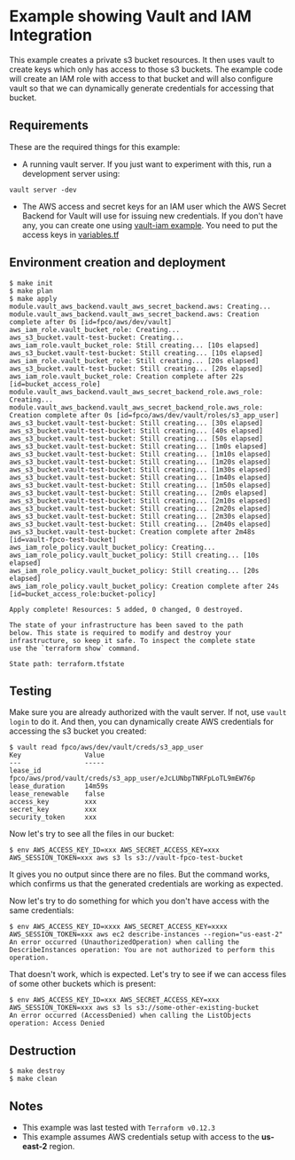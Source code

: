# Example showing Vault and IAM Integration

This example creates a private s3 bucket resources. It then uses vault
to create keys which only has access to those s3 buckets. The example
code will create an IAM role with access to that bucket and will also
configure vault so that we can dynamically generate credentials for
accessing that bucket.

## Requirements

These are the required things for this example:

* A running vault server. If you just want to experiment with this,
  run a development server using:

``` shellsession
vault server -dev
```

* The AWS access and secret keys for an IAM user which the AWS Secret
  Backend for Vault will use for issuing new credentials. If you don't
  have any, you can create one using [vault-iam
  example](../vault-iam). You need to put the access keys in
  [variables.tf](./variables.tf)


## Environment creation and deployment

``` shellsession
$ make init
$ make plan
$ make apply
module.vault_aws_backend.vault_aws_secret_backend.aws: Creating...
module.vault_aws_backend.vault_aws_secret_backend.aws: Creation complete after 0s [id=fpco/aws/dev/vault]
aws_iam_role.vault_bucket_role: Creating...
aws_s3_bucket.vault-test-bucket: Creating...
aws_iam_role.vault_bucket_role: Still creating... [10s elapsed]
aws_s3_bucket.vault-test-bucket: Still creating... [10s elapsed]
aws_iam_role.vault_bucket_role: Still creating... [20s elapsed]
aws_s3_bucket.vault-test-bucket: Still creating... [20s elapsed]
aws_iam_role.vault_bucket_role: Creation complete after 22s [id=bucket_access_role]
module.vault_aws_backend.vault_aws_secret_backend_role.aws_role: Creating...
module.vault_aws_backend.vault_aws_secret_backend_role.aws_role: Creation complete after 0s [id=fpco/aws/dev/vault/roles/s3_app_user]
aws_s3_bucket.vault-test-bucket: Still creating... [30s elapsed]
aws_s3_bucket.vault-test-bucket: Still creating... [40s elapsed]
aws_s3_bucket.vault-test-bucket: Still creating... [50s elapsed]
aws_s3_bucket.vault-test-bucket: Still creating... [1m0s elapsed]
aws_s3_bucket.vault-test-bucket: Still creating... [1m10s elapsed]
aws_s3_bucket.vault-test-bucket: Still creating... [1m20s elapsed]
aws_s3_bucket.vault-test-bucket: Still creating... [1m30s elapsed]
aws_s3_bucket.vault-test-bucket: Still creating... [1m40s elapsed]
aws_s3_bucket.vault-test-bucket: Still creating... [1m50s elapsed]
aws_s3_bucket.vault-test-bucket: Still creating... [2m0s elapsed]
aws_s3_bucket.vault-test-bucket: Still creating... [2m10s elapsed]
aws_s3_bucket.vault-test-bucket: Still creating... [2m20s elapsed]
aws_s3_bucket.vault-test-bucket: Still creating... [2m30s elapsed]
aws_s3_bucket.vault-test-bucket: Still creating... [2m40s elapsed]
aws_s3_bucket.vault-test-bucket: Creation complete after 2m48s [id=vault-fpco-test-bucket]
aws_iam_role_policy.vault_bucket_policy: Creating...
aws_iam_role_policy.vault_bucket_policy: Still creating... [10s elapsed]
aws_iam_role_policy.vault_bucket_policy: Still creating... [20s elapsed]
aws_iam_role_policy.vault_bucket_policy: Creation complete after 24s [id=bucket_access_role:bucket-policy]

Apply complete! Resources: 5 added, 0 changed, 0 destroyed.

The state of your infrastructure has been saved to the path
below. This state is required to modify and destroy your
infrastructure, so keep it safe. To inspect the complete state
use the `terraform show` command.

State path: terraform.tfstate
```

## Testing

Make sure you are already authorized with the vault server. If not,
use `vault login` to do it. And then, you can dynamically create AWS
credentials for accessing the s3 bucket you created:

``` shellsession
$ vault read fpco/aws/dev/vault/creds/s3_app_user
Key                Value
---                -----
lease_id           fpco/aws/prod/vault/creds/s3_app_user/eJcLUNbpTNRFpLoTL9mEW76p
lease_duration     14m59s
lease_renewable    false
access_key         xxx
secret_key         xxx
security_token     xxx
```

Now let's try to see all the files in our bucket:

``` shellsession
$ env AWS_ACCESS_KEY_ID=xxx AWS_SECRET_ACCESS_KEY=xxx AWS_SESSION_TOKEN=xxx aws s3 ls s3://vault-fpco-test-bucket
```

It gives you no output since there are no files. But the command
works, which confirms us that the generated credentials are working as
expected.

Now let's try to do something for which you don't have access with the
same credentials:

``` shellsession
$ env AWS_ACCESS_KEY_ID=xxxx AWS_SECRET_ACCESS_KEY=xxxx AWS_SESSION_TOKEN=xxx aws ec2 describe-instances --region="us-east-2"
An error occurred (UnauthorizedOperation) when calling the DescribeInstances operation: You are not authorized to perform this operation.
```

That doesn't work, which is expected. Let's try to see if we can
access files of some other buckets which is present:

``` shellsession
$ env AWS_ACCESS_KEY_ID=xxx AWS_SECRET_ACCESS_KEY=xxx AWS_SESSION_TOKEN=xxx aws s3 ls s3://some-other-existing-bucket
An error occurred (AccessDenied) when calling the ListObjects operation: Access Denied
```

## Destruction

``` shellsession
$ make destroy
$ make clean
```

## Notes

- This example was last tested with `Terraform v0.12.3`
- This example assumes AWS credentials setup with access to the **us-east-2** region.
